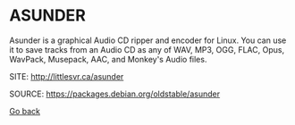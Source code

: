 # ASUNDER

 Asunder is a graphical Audio CD ripper and encoder
 for Linux. You can use it to save tracks from an 
 Audio CD as any of WAV, MP3, OGG, FLAC, Opus, 
 WavPack, Musepack, AAC, and Monkey's Audio files.
 
 SITE: http://littlesvr.ca/asunder

 SOURCE: https://packages.debian.org/oldstable/asunder

 [Go back](./)
